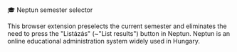 🎓 Neptun semester selector

This browser extension preselects the current semester and eliminates the need to press the "Listázás" (~"List results") button in Neptun.
Neptun is an online educational administration system widely used in Hungary.
